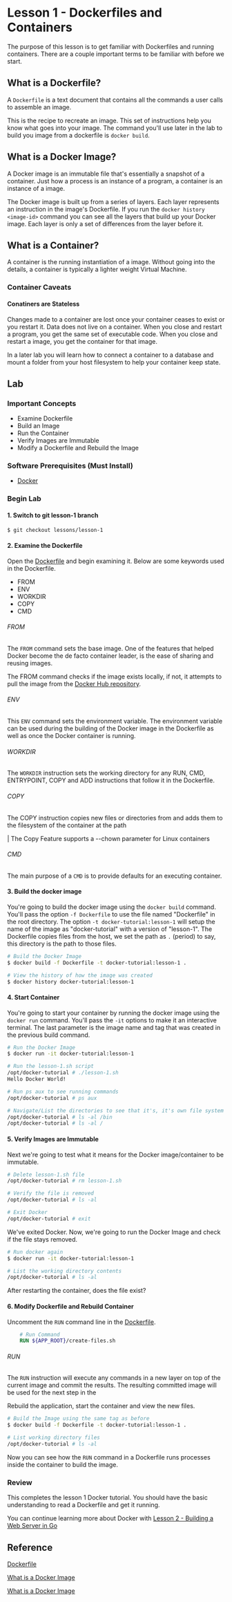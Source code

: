 # Lesson 1 - Dockerfiles and Containers
The purpose of this lesson is to get familiar with Dockerfiles and running containers. There are a couple important terms to be familiar with before we start.

## What is a Dockerfile?
A `Dockerfile` is a text document that contains all the commands a user calls to assemble an image. 

This is the recipe to recreate an image. This set of instructions help you know what goes into your image. The command you'll use later in the lab to build you image from a dockerfile is `docker build`.

## What is a Docker Image?
A Docker image is an immutable file that's essentially a snapshot of a container. Just how a process is an instance of a program, a container is an instance of a image.

The Docker image is built up from a  series of layers. Each layer represents an instruction in the image's Dockerfile. If you run the `docker history <image-id>` command you can see all the layers that build up your Docker image. Each layer is only a set of differences from the layer before it.

## What is a Container?
A container is the running instantiation of a image. Without going into the details, a container is typically a lighter weight Virtual Machine. 

### Container Caveats

#### Conatiners are Stateless
Changes made to a container are lost once your container ceases to exist or you restart it. Data does not live on a container. When you close and restart a program, you get the same set of executable code. When you close and restart a image, you get the container for that image.

In a later lab you will learn how to connect a container to a database and mount a folder from your host filesystem to help your container keep state.


## Lab

### Important Concepts 
 - Examine Dockerfile
 - Build an Image
 - Run the Container
 - Verify Images are Immutable
 - Modify a Dockerfile and Rebuild the Image

### Software Prerequisites (Must Install)
 - [Docker](https://docs.docker.com/install/)

### Begin Lab

#### 1. Switch to git lesson-1 branch
```bash
$ git checkout lessons/lesson-1
```

#### 2. Examine the Dockerfile
Open the [Dockerfile](https://github.com/dgallegos/docker-tutorial/blob/lessons/lesson-1/Dockerfile) and begin examining it. Below are some keywords used in the Dockerfile.

 - FROM
 - ENV
 - WORKDIR
 - COPY
 - CMD

###### FROM
The `FROM` command sets the base image. One of the features that helped Docker become the de facto container leader, is the ease of sharing and reusing images. 

The FROM command checks if the image exists locally, if not, it attempts to pull the image from the [Docker Hub repository](https://docs.docker.com/docker-hub/). 

###### ENV
This `ENV` command sets the environment variable. The environment variable can be used during the building of the Docker image in the Dockerfile as well as once the Docker container is running.

###### WORKDIR
The `WORKDIR` instruction sets the working directory for any RUN, CMD, ENTRYPOINT, COPY and ADD instructions that follow it in the Dockerfile.

###### COPY
The COPY instruction copies new files or directories from <src> and adds them to the filesystem of the container at the path <dest>

|	The Copy Feature supports a --chown parameter for Linux containers


###### CMD
The main purpose of a `CMD` is to provide defaults for an executing container.


#### 3. Build the docker image
You're going to build the docker image using the `docker build` command. You'll pass the option `-f Dockerfile` to use the file named "Dockerfile" in the root directory. The option `-t docker-tutorial:lesson-1` will setup the name of the image as "docker-tutorial" with a version of "lesson-1". The Dockerfile copies files from the host, we set the path as `.` (period) to say, this directory is the path to those files.


```bash
# Build the Docker Image
$ docker build -f Dockerfile -t docker-tutorial:lesson-1 .

# View the history of how the image was created
$ docker history docker-tutorial:lesson-1
```


#### 4. Start Container
You're going to start your container by running the docker image using the `docker run` command. You'll pass the `-it` options to make it an interactive terminal. The last parameter is the image name and tag that was created in the previous build command.


```bash
# Run the Docker Image 
$ docker run -it docker-tutorial:lesson-1 

# Run the lesson-1.sh script
/opt/docker-tutorial # ./lesson-1.sh 
Hello Docker World!

# Run ps aux to see running commands
/opt/docker-tutorial # ps aux

# Navigate/List the directories to see that it's, it's own file system
/opt/docker-tutorial # ls -al /bin
/opt/docker-tutorial # ls -al /
```


#### 5. Verify Images are Immutable
Next we're going to test what it means for the Docker image/container to be immutable.

```bash
# Delete lesson-1.sh file
/opt/docker-tutorial # rm lesson-1.sh

# Verify the file is removed
/opt/docker-tutorial # ls -al

# Exit Docker
/opt/docker-tutorial # exit
```

We've exited Docker. Now, we're going to run the Docker Image and check if the file stays removed.

```bash
# Run docker again
$ docker run -it docker-tutorial:lesson-1 

# List the working directory contents
/opt/docker-tutorial # ls -al
```

After restarting the container, does the file exist?


#### 6. Modify Dockerfile and Rebuild Container
Uncomment the `RUN` command line in the [Dockerfile](https://github.com/dgallegos/docker-tutorial/blob/lessons/lesson-1/Dockerfile).


```Dockerfile
	# Run Command
	RUN ${APP_ROOT}/create-files.sh

```

###### RUN
The `RUN` instruction will execute any commands in a new layer on top of the current image and commit the results. The resulting committed image will be used for the next step in the 

Rebuild the application, start the container and view the new files.


```bash
# Build the Image using the same tag as before
$ docker build -f Dockerfile -t docker-tutorial:lesson-1 .

# List working directory files
/opt/docker-tutorial # ls -al
```

Now you can see how the `RUN` command in a Dockerfile runs processes inside the container to build the image.

### Review
This completes the lesson 1 Docker tutorial. You should have the basic understanding to read a Dockerfile and get it running.

You can continue learning more about Docker with [Lesson 2 - Building a Web Server in Go](https://github.com/dgallegos/docker-tutorial/blob/lessons/lesson-1/lessons/lesson-2.md)


## Reference
[Dockerfile](https://docs.docker.com/engine/reference/builder/)

[What is a Docker Image](https://stackoverflow.com/a/26960888/1122077)

[What is a Docker Image](https://docs.docker.com/v17.09/engine/userguide/storagedriver/imagesandcontainers/)

